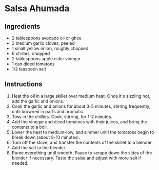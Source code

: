 # Salsa Ahumada

## Ingredients

- 2 tablespoons avocado oil or ghee
- 3 medium garlic cloves, peeled
- 1 small yellow onion, roughly chopped
- 6 chillies, chopped
- 2 tablespoons apple cider vinegar
- 1 can diced tomatoes
- 1/2 teaspoon salt

## Instructions

1. Heat the oil in a large skillet over medium heat. Once it's sizzling hot, add the garlic and onions.
2. Cook the garlic and onions for about 3-5 minutes, stirring frequently, until browned in parts and aromatic.
3. Toss in the chillies. Cook, stirring, for 1-2 minutes.
4. Add the vinegar and diced tomatoes with their juices, and bring the contents to a boil.
5. Lower the heat to medium-low, and simmer until the tomatoes begin to break down (about 8-10 minutes).
6. Turn off the stove, and transfer the contents of the skillet to a blender.
7. Add the salt to the blender.
8. Puree everything until smooth. Pause to scrape down the sides of the blender if necessary. Taste the salsa and adjust with more salt if needed.

